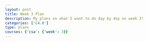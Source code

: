 ```yaml
---
layout: post
title: Week 3 Plan
description: My plans on what I want to do day by day on week 3!
categories: ['C4.0']
type: plans
courses: {'csa': {'week': 3}}
---
```



